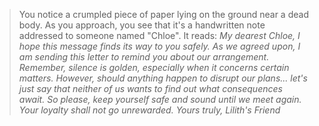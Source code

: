 > You notice a crumpled piece of paper lying on the ground near a dead body. As you approach, you see that it's a handwritten note addressed to someone named "Chloe". It reads:
> *My dearest Chloe,*
> *I hope this message finds its way to you safely.*
> *As we agreed upon, I am sending this letter to remind you about our arrangement. Remember, silence is golden, especially when it concerns certain matters.*
> *However, should anything happen to disrupt our plans... let's just say that neither of us wants to find out what consequences await.*
> *So please, keep yourself safe and sound until we meet again. Your loyalty shall not go unrewarded.*
> *Yours truly,*
> *Lilith's Friend*
